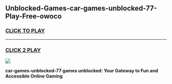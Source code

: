 
## Unblocked-Games-car-games-unblocked-77-Play-Free-owoco
<h3>
<a href="https://premium76.site?title=car-games-unblocked-77&ref=20A">CLICK TO PLAY</a></h3>
<hr>

<h3>
<a href="https://premium76.site?title=car-games-unblocked-77&ref=20A">CLICK 2 PLAY</a>
  
</h3>

<a href="https://premium76.site?title=car-games-unblocked-77&ref=20A"><img src="https://clearcache.store/games.png"></a>


**car-games-unblocked-77 games unblocked: Your Gateway to Fun and Accessible Online Gaming**

